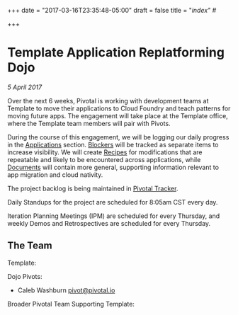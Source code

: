 +++
date = "2017-03-16T23:35:48-05:00"
draft = false
title = "_index" #_

+++

# Template Application Replatforming Dojo
_5 April 2017_

Over the next 6 weeks, Pivotal is working with development teams at Template to move their applications to Cloud Foundry and teach patterns for moving future apps. The engagement will take place at the Template office, where the Template team members will pair with Pivots.

During the course of this engagement, we will be logging our daily progress in the [Applications](/applications) section.
[Blockers](/blockers) will be tracked as separate items to increase visibility.
We will create [Recipes](/recipes) for modifications that are repeatable and likely to be encountered across applications, while [Documents](/documents) will contain more general, supporting information relevant to app migration and cloud nativity.

The project backlog is being maintained in [Pivotal Tracker](https://www.pivotaltracker.com/n/projects).

Daily Standups for the project are scheduled for 8:05am CST every day.

Iteration Planning Meetings (IPM) are scheduled for every Thursday, and weekly Demos and Retrospectives are scheduled for every Thursday.

## The Team

Template:


Dojo Pivots:

- Caleb Washburn [pivot@pivotal.io](mailto:pivot@pivotal.io)

Broader Pivotal Team Supporting Template:
